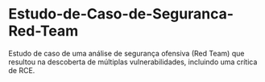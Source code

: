 # Estudo-de-Caso-de-Seguranca-Red-Team
Estudo de caso de uma análise de segurança ofensiva (Red Team) que resultou na descoberta de múltiplas vulnerabilidades, incluindo uma crítica de RCE.
